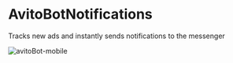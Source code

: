 # AvitoBotNotifications
Tracks new ads and instantly sends notifications to the messenger

![avitoBot-mobile](https://user-images.githubusercontent.com/68002377/198358879-d7c4032a-fce7-415c-a0fe-29cc1a888f70.png)
